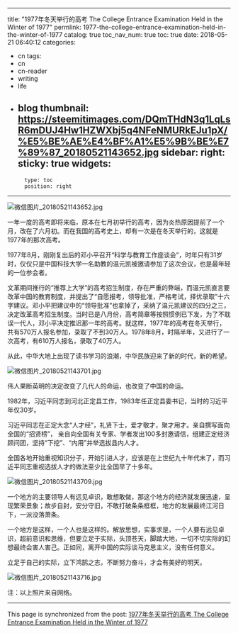 
---
title: "1977年冬天举行的高考 The College Entrance Examination Held  in the Winter of 1977"
permlink: 1977-the-college-entrance-examination-held-in-the-winter-of-1977
catalog: true
toc_nav_num: true
toc: true
date: 2018-05-21 06:40:12
categories:
- cn
tags:
- cn
- cn-reader
- writing
- life
- blog
thumbnail: https://steemitimages.com/DQmTHdN3q1LqLsR6mDUJ4Hw1HZWXbj5q4NFeNMURkEJu1pX/%E5%BE%AE%E4%BF%A1%E5%9B%BE%E7%89%87_20180521143652.jpg
sidebar:
    right:
        sticky: true
widgets:
    -
        type: toc
        position: right
---


![微信图片_20180521143652.jpg](https://steemitimages.com/DQmTHdN3q1LqLsR6mDUJ4Hw1HZWXbj5q4NFeNMURkEJu1pX/%E5%BE%AE%E4%BF%A1%E5%9B%BE%E7%89%87_20180521143652.jpg)




一年一度的高考即将来临，原本在七月初举行的高考，因为炎热原因提前了一个月，改在了六月初。而在我国的高考史上，却有一次是在冬天举行的，这就是1977年的那次高考。

1977年8月，刚刚复出后的邓小平召开“科学与教育工作座谈会”，时年只有31岁时，仅仅只是中国科技大学一名助教的温元凯被邀请参加了这次会议，也是最年轻的一位参会者。

文革期间推行的“推荐上大学”的高考招生制度，存在严重的弊端，而温元凯直言要改革中国的教育制度，并提出了“自愿报考，领导批准，严格考试，择优录取”十六字建议。邓小平把建议中的“领导批准”也拿掉了，采纳了温元凯建议的四分之三，决定改革高考招生制度。当时已是八月份，高考简章等按照惯例已下发，为了不耽误一代人，邓小平决定推迟那一年的高考。就这样，1977年的高考在冬天举行，共有570万人报名参加，录取了不到30万人。1978年8月，时隔半年，又进行了一次高考，有610万人报名，录取了40万人。

从此，中华大地上出现了读书学习的浪潮，中华民族迎来了新的时代，新的希望。

![微信图片_20180521143701.jpg](https://steemitimages.com/DQmQiE5eQxBa8Zw42zDonvXyeXSi5NjmRye4rEjs2TnBfuj/%E5%BE%AE%E4%BF%A1%E5%9B%BE%E7%89%87_20180521143701.jpg)




伟人果断英明的决定改变了几代人的命运，也改变了中国的命运。

1982年，习近平同志到河北正定县工作，1983年任正定县委书记，当时的习近平年仅30岁。

习近平同志在正定大念“人才经”，礼贤下士，爱才敬才，聚才用才。亲自撰写面向全国的“招贤榜”， 亲自向全国有关专家、学者发出100多封邀请信，组建正定经济顾问团，坚持“下挖”、“内用”并举选拔县内人才。

全国各地开始重视知识分子，开始引进人才，应该是在上世纪九十年代末了，而习近平同志重视选拔人才的做法至少比全国早了十多年。

![微信图片_20180521143709.jpg](https://steemitimages.com/DQmT1xnXW9waJ9xe8DK789x9wSPCPkBpeNMGcAiTkXhLobq/%E5%BE%AE%E4%BF%A1%E5%9B%BE%E7%89%87_20180521143709.jpg)



一个地方的主要领导人有远见卓识，敢想敢做，那这个地方的经济就发展迅速，呈现繁荣景象；故步自封，安分守旧，不敢打破条条框框，地方的发展最终江河日下，一派没落萧条。

一个地方是这样，一个人也是这样的。解放思想，实事求是，一个人要有远见卓识，超前意识和思维，但要立足于实际，头顶苍天，脚踏大地，一切不切实际的幻想最终会害人害己。正如同，离开中国的实际谈马克思主义，没有任何意义。

立足于自己的实际，立下鸿鹄之志，不断努力奋斗，才会有美好的明天。

![微信图片_20180521143716.jpg](https://steemitimages.com/DQmSJHQfnmZUEN3NKWVcSabHmKERfWBkpL9M8kaVKATSVEk/%E5%BE%AE%E4%BF%A1%E5%9B%BE%E7%89%87_20180521143716.jpg)


注：以上照片来自网络。

- - -

This page is synchronized from the post: [1977年冬天举行的高考 The College Entrance Examination Held  in the Winter of 1977](https://steemit.com/@bring/1977-the-college-entrance-examination-held-in-the-winter-of-1977)
